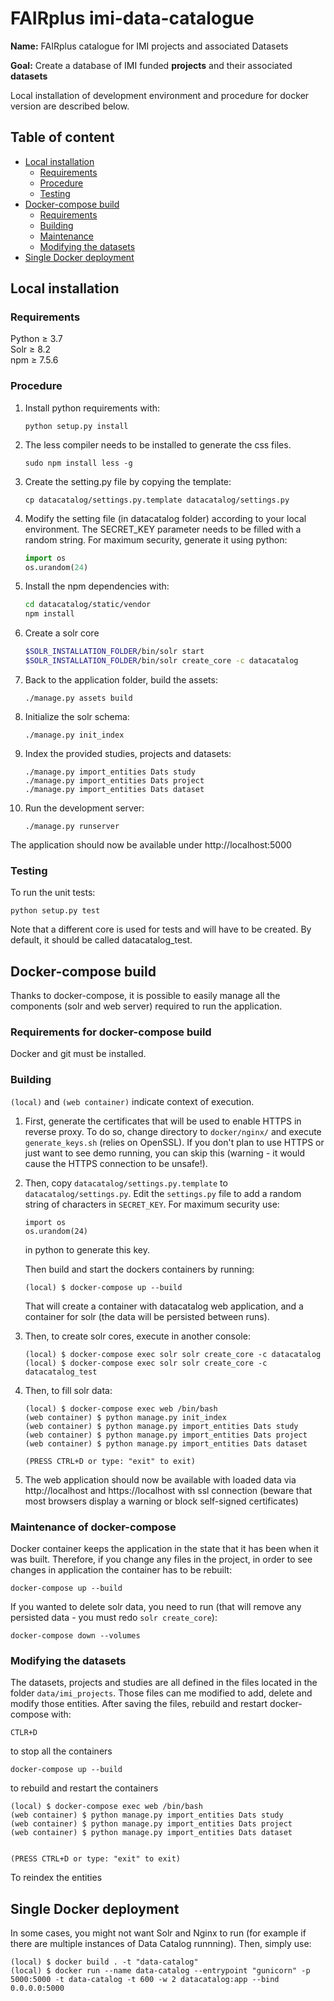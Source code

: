 # FAIRplus imi-data-catalogue

**Name:** FAIRplus catalogue for IMI projects and associated Datasets

**Goal:** Create a database of IMI funded **projects** and their associated **datasets**

Local installation of development environment and procedure for docker version are described below. 

## Table of content

  * [Local installation](#local-installation)
  	* [Requirements](#requirements)
	* [Procedure](#procedure)
	* [Testing](#testing)
  * [Docker-compose build](#docker-compose-build)
  	* [Requirements](#requirements-for-docker-compose-build)
	* [Building](#building)
	* [Maintenance](#maintenance-of-docker-compose)
	* [Modifying the datasets](#modifying-the-datasets)
  * [Single Docker deployment](#single-docker-deployment)
  
## Local installation

### Requirements

Python ≥ 3.7  
Solr ≥ 8.2  
npm ≥ 7.5.6  

### Procedure

1. Install python requirements with:

    ```
    python setup.py install
    ```

1. The less compiler needs to be installed to generate the css files.

    ```
    sudo npm install less -g
    ```

1. Create the setting.py file by copying the template:
    ```
    cp datacatalog/settings.py.template datacatalog/settings.py
    ```
1. Modify the setting file (in datacatalog folder) according to your local environment.
   The SECRET_KEY parameter needs to be filled with a random string.
   For maximum security, generate it using python:
   ```python
   import os
   os.urandom(24)
    ```
1. Install the npm dependencies with:

    ```bash
    cd datacatalog/static/vendor
    npm install
    ```
1. Create a solr core
    ```bash
    $SOLR_INSTALLATION_FOLDER/bin/solr start
    $SOLR_INSTALLATION_FOLDER/bin/solr create_core -c datacatalog
    ```

1. Back to the application folder, build the assets:

    ```
    ./manage.py assets build
    ```

1. Initialize the solr schema:

    ```
    ./manage.py init_index
    ```
1. Index the provided studies, projects and datasets:

     ```
     ./manage.py import_entities Dats study
     ./manage.py import_entities Dats project
     ./manage.py import_entities Dats dataset
     ```

1. Run the development server:

    ```
    ./manage.py runserver
    ```
The application should now be available under http://localhost:5000

### Testing
To run the unit tests:

```
python setup.py test
```

Note that a different core is used for tests and will have to be created.
By default, it should be called datacatalog_test.
## Docker-compose build
Thanks to docker-compose, it is possible to easily manage all the components (solr and web server) required to run the application.

### Requirements for docker-compose build

Docker and git must be installed.

### Building

`(local)` and `(web container)` indicate context of execution.

1. First, generate the certificates that will be used to enable HTTPS in reverse proxy. To do so, change directory to `docker/nginx/` and execute `generate_keys.sh` (relies on OpenSSL).
If you don't plan to use HTTPS or just want to see demo running, you can skip this (warning - it would cause the HTTPS connection to be unsafe!).

1. Then, copy `datacatalog/settings.py.template` to `datacatalog/settings.py`. Edit the `settings.py` file to add a random string of characters in `SECRET_KEY`.
	For maximum security use:

	```
	import os
	os.urandom(24)
	```
	in python to generate this key.

	Then build and start the dockers containers by running:

	```
	(local) $ docker-compose up --build
	```
	
	That will create a container with datacatalog web application, and a container for solr (the data will be persisted between runs).

1. Then, to create solr cores, execute in another console:

	```
	(local) $ docker-compose exec solr solr create_core -c datacatalog
	(local) $ docker-compose exec solr solr create_core -c datacatalog_test
	
	```

1. Then, to fill solr data:  

	```
	(local) $ docker-compose exec web /bin/bash
	(web container) $ python manage.py init_index 
	(web container) $ python manage.py import_entities Dats study
	(web container) $ python manage.py import_entities Dats project
	(web container) $ python manage.py import_entities Dats dataset 
	
	(PRESS CTRL+D or type: "exit" to exit)
	```
1. The web application should now be available with loaded data via http://localhost and https://localhost with ssl connection (beware that most browsers display a warning or block self-signed certificates)

### Maintenance of docker-compose
Docker container keeps the application in the state that it has been when it was built. 
Therefore, if you change any files in the project, in order to see changes in application the container has to be rebuilt:

```
docker-compose up --build
```

If you wanted to delete solr data, you need to run (that will remove any persisted data - you must redo `solr create_core`):

```
docker-compose down --volumes
```

### Modifying the datasets

The datasets, projects and studies are all defined in the files located in the folder `data/imi_projects`.
Those files can me modified to add, delete and modify those entities.
After saving the files, rebuild and restart docker-compose with:

```
CTLR+D
```
to stop all the containers

```
docker-compose up --build
```
to rebuild and restart the containers

```
(local) $ docker-compose exec web /bin/bash
(web container) $ python manage.py import_entities Dats study 
(web container) $ python manage.py import_entities Dats project
(web container) $ python manage.py import_entities Dats dataset
 

(PRESS CTRL+D or type: "exit" to exit)
```
To reindex the entities

## Single Docker deployment
In some cases, you might not want Solr and Nginx to run (for example if there are multiple instances of Data Catalog runnning).
Then, simply use:

```
(local) $ docker build . -t "data-catalog"
(local) $ docker run --name data-catalog --entrypoint "gunicorn" -p 5000:5000 -t data-catalog -t 600 -w 2 datacatalog:app --bind 0.0.0.0:5000
```
